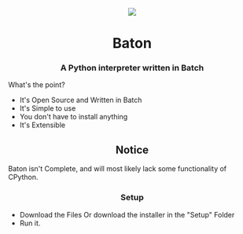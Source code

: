 <p align="center">
<img src="https://user-images.githubusercontent.com/89037615/175138235-dd18f660-17a2-4557-b567-bd531a51c863.png">
</p>
<h1 align="center">Baton</h1>

<h3 align="center">A Python interpreter written in Batch</h3>

What's the point?

- It's Open Source and Written in Batch
- It's Simple to use
- You don't have to install anything
- It's Extensible

<h2 align="center">Notice</h2>
Baton isn't Complete, and will most likely lack some functionality of CPython.

<h3 align="center">Setup</h3>

- Download the Files Or download the installer in the "Setup" Folder
- Run it.
